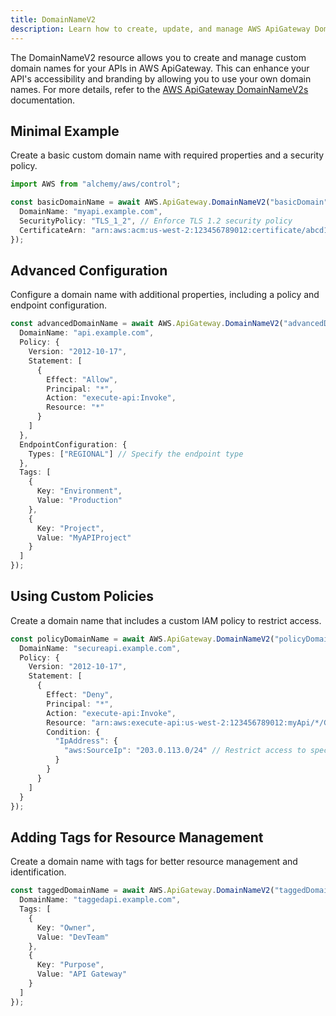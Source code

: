 ```yaml
---
title: DomainNameV2
description: Learn how to create, update, and manage AWS ApiGateway DomainNameV2s using Alchemy Cloud Control.
---
```



The DomainNameV2 resource allows you to create and manage custom domain names for your APIs in AWS ApiGateway. This can enhance your API's accessibility and branding by allowing you to use your own domain names. For more details, refer to the [AWS ApiGateway DomainNameV2s](https://docs.aws.amazon.com/apigateway/latest/userguide/) documentation.

## Minimal Example

Create a basic custom domain name with required properties and a security policy.

```ts
import AWS from "alchemy/aws/control";

const basicDomainName = await AWS.ApiGateway.DomainNameV2("basicDomain", {
  DomainName: "myapi.example.com",
  SecurityPolicy: "TLS_1_2", // Enforce TLS 1.2 security policy
  CertificateArn: "arn:aws:acm:us-west-2:123456789012:certificate/abcd1234-abcd-1234-abcd-123456789012" // Example certificate ARN
});
```

## Advanced Configuration

Configure a domain name with additional properties, including a policy and endpoint configuration.

```ts
const advancedDomainName = await AWS.ApiGateway.DomainNameV2("advancedDomain", {
  DomainName: "api.example.com",
  Policy: {
    Version: "2012-10-17",
    Statement: [
      {
        Effect: "Allow",
        Principal: "*",
        Action: "execute-api:Invoke",
        Resource: "*"
      }
    ]
  },
  EndpointConfiguration: {
    Types: ["REGIONAL"] // Specify the endpoint type
  },
  Tags: [
    {
      Key: "Environment",
      Value: "Production"
    },
    {
      Key: "Project",
      Value: "MyAPIProject"
    }
  ]
});
```

## Using Custom Policies

Create a domain name that includes a custom IAM policy to restrict access.

```ts
const policyDomainName = await AWS.ApiGateway.DomainNameV2("policyDomain", {
  DomainName: "secureapi.example.com",
  Policy: {
    Version: "2012-10-17",
    Statement: [
      {
        Effect: "Deny",
        Principal: "*",
        Action: "execute-api:Invoke",
        Resource: "arn:aws:execute-api:us-west-2:123456789012:myApi/*/GET/private",
        Condition: {
          "IpAddress": {
            "aws:SourceIp": "203.0.113.0/24" // Restrict access to specific IP range
          }
        }
      }
    ]
  }
});
```

## Adding Tags for Resource Management

Create a domain name with tags for better resource management and identification.

```ts
const taggedDomainName = await AWS.ApiGateway.DomainNameV2("taggedDomain", {
  DomainName: "taggedapi.example.com",
  Tags: [
    {
      Key: "Owner",
      Value: "DevTeam"
    },
    {
      Key: "Purpose",
      Value: "API Gateway"
    }
  ]
});
```
